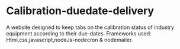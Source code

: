 # Calibration-duedate-delivery
A website designed to keep tabs on the calibration status of industry equipment according to their due-dates.
Frameworks used: Html,css,javascript,nodeJs-nodecron & nodemailer.
